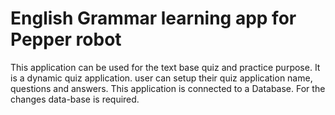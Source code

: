 # English Grammar learning app for Pepper robot
This application can be used for the text base quiz and practice purpose. It is a dynamic quiz application. user can setup their quiz application name, questions and answers. This application is connected to a Database. For the changes data-base
is required.
